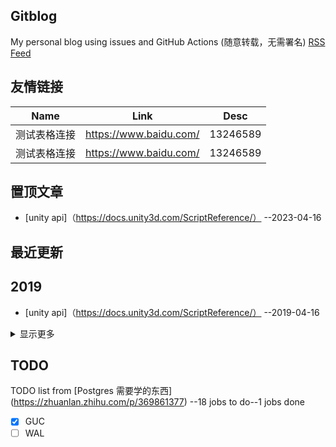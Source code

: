 ## Gitblog
My personal blog using issues and GitHub Actions (随意转载，无需署名)
[RSS Feed](https://raw.githubusercontent.com/yihong0618/gitblog/master/feed.xml)
## 友情链接
| Name | Link | Desc | 
 | ---- | ---- | ---- |
| 测试表格连接 | https://www.baidu.com/ | 13246589 |
| 测试表格连接 | https://www.baidu.com/ | 13246589 |

## 置顶文章
- [unity api]（https://docs.unity3d.com/ScriptReference/） --2023-04-16

## 最近更新

## 2019
- [unity api]（https://docs.unity3d.com/ScriptReference/） --2019-04-16
<details><summary>显示更多</summary>
- [unity api]（https://docs.unity3d.com/ScriptReference/） --2019-04-16
</details>

## TODO
TODO list from [Postgres 需要学的东西] (https://zhuanlan.zhihu.com/p/369861377) --18 jobs to do--1 jobs done
- [x] GUC
- [ ] WAL
